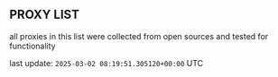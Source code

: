 ## PROXY LIST

all proxies in this list were collected from open sources and tested for functionality

last update: `2025-03-02 08:19:51.305120+00:00` UTC